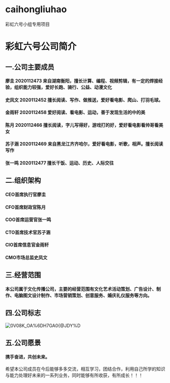 # caihongliuhao
彩虹六号小组专用项目
# 彩虹六号公司简介
## 一.公司主要成员
#### 廖圭	 	2020112473	来自湖南衡阳，擅长计算、编程、视频剪辑，有一定的焊接经验，组织能力较强，爱好长跑、骑行、公益、动漫文化
#### 史凤文	 	2020112452	擅长阅读、写作、做推送，爱好看电影、爬山、打羽毛球。
#### 金雨轩	 	2020112458	爱好阅读、看电影、运动，善于发现生活的中的美
#### 陈月	 	2020112466	擅长阅读，字儿写得好，游戏打的好，爱好看电影看帅哥看美女
#### 苏子涵	 	2020112469	来自黑龙江齐齐哈尔，爱好看电影，听歌，相声。擅长阅读写作
#### 张一鸣	 	2020112477	擅长干饭、运动、历史、人际交往
## 二.组织架构
#### CEO首席执行官廖圭
#### CFO首席财政官陈月
#### COO首席运营官张一鸣
#### CTO首席技术官苏子涵
#### CIO首席信息官金雨轩
#### CMO市场总监史凤文
## 三.经营范围
#### 本公司属于文化传播公司，主要的经营范围有文化艺术活动策划、广告设计、制作、电脑图文设计制作、市场营销策划、创意服务、婚庆礼仪服务等方向。


## 四.公司标志
![0V08K_OA%6DH7GA0{@JDY%D](https://user-images.githubusercontent.com/80244011/111073057-2a47f400-8518-11eb-9112-cef077a2ca4c.png)

## 五.公司愿景
#### 携手奋进，共创未来。
希望本公司成员在今后能够多多交流，相互学习，团结合作，利用自己所学的知识与能力处理好未来的一系列业务，同时能够有所收获，有所成长！！！
